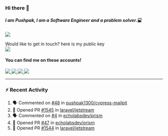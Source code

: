 ### Hi there 👋


##### I am Pushpak, I am a Software Engineer and a problem solver.💻

![](https://komarev.com/ghpvc/?username=pushpak1300)

 Would like to get in touch? here is my public key 
 <br> <a href='https://keybase.io/pushpak1300'><img src="https://img.shields.io/keybase/pgp/pushpak1300?color=pinl&label=PGP&style=for-the-badge"/></a></br>
#### You can find me on these accounts!
<p>
<a href='https://twitter.com/pushpak1300'><a href="https://pushpak1300.me/" target="_blank">
  <img src="https://img.shields.io/badge/website-%23E34F26.svg?&style=for-the-badge" />
</a> 
 
 <a href="https://twitter.com/pushpak1300" target="_blank">
  <img src="https://img.shields.io/badge/twitter-%231DA1F2.svg?&style=for-the-badge&logo=twitter&logoColor=white" />
</a> 

<a href="https://www.linkedin.com/in/pushpak-c-286b17b1/" target="_blank">
  <img src="https://img.shields.io/badge/linkedin-%230077B5.svg?&style=for-the-badge&logo=linkedin&logoColor=white" />
</a> 

<a href="https://dev.to/pushpak1300/" target="_blank">
  <img src="http://img.shields.io/badge/dev.to-gray?style=for-the-badge&logo=dev.to&?logoColor=white?logoWidth=100?label=" />
</a> 


</p>

---

### ⚡ Recent Activity

<!--START_SECTION:activity-->
1. 🗣 Commented on [#48](https://github.com/pushpak1300/cypress-mailpit/issues/48#issuecomment-2449593551) in [pushpak1300/cypress-mailpit](https://github.com/pushpak1300/cypress-mailpit)
2. 💪 Opened PR [#1545](https://github.com/laravel/jetstream/pull/1545) in [laravel/jetstream](https://github.com/laravel/jetstream)
3. 🗣 Commented on [#4](https://github.com/echolabsdev/prism/issues/4#issuecomment-2440160201) in [echolabsdev/prism](https://github.com/echolabsdev/prism)
4. 💪 Opened PR [#47](https://github.com/echolabsdev/prism/pull/47) in [echolabsdev/prism](https://github.com/echolabsdev/prism)
5. 💪 Opened PR [#1544](https://github.com/laravel/jetstream/pull/1544) in [laravel/jetstream](https://github.com/laravel/jetstream)
<!--END_SECTION:activity-->
